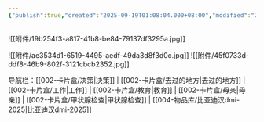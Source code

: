 ```yaml
---
{"publish":true,"created":"2025-09-19T01:08:04.000+08:00","modified":"2025-09-19T08:07:30.282+08:00","cssclasses":""}
---
```


![[附件/19b254f3-a817-41b8-be84-79137df3295a.jpg]]

![[附件/ae3534d1-6519-4495-aedf-49da3d8f3d0c.jpg]]
![[附件/45f0733d-ddf8-46b9-802f-3121cbcb2352.jpg]]

导航栏：[[002-卡片盒/决策\|决策]] | [[002-卡片盒/去过的地方\|去过的地方]] | [[002-卡片盒/工作\|工作]] | [[002-卡片盒/教育\|教育]] | [[002-卡片盒/母亲\|母亲]] | [[002-卡片盒/甲状腺检查\|甲状腺检查]] | [[004-物品库/比亚迪汉dmi-2025\|比亚迪汉dmi-2025]]